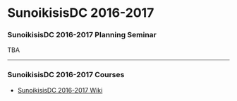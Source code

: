 # SunoikisisDC 2016-2017

### SunoikisisDC 2016-2017 Planning Seminar
TBA

***
### SunoikisisDC 2016-2017 Courses
* [SunoikisisDC 2016-2017 Wiki](https://github.com/SunoikisisDC/SunoikisisDC-2016-2017/wiki)
